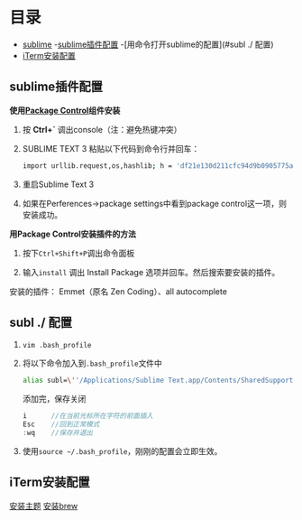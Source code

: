 # 目录
- [sublime](#sublime插件配置)
	-[sublime插件配置](#sublime插件配置)
	-[用命令打开sublime的配置](#subl ./ 配置)
- [iTerm安装配置](#iterm安装配置)

## sublime插件配置

**使用[Package Control](https://packagecontrol.io/installation)组件安装**

1. 按 **Ctrl+`** 调出console（注：避免热键冲突）

2. SUBLIME TEXT 3 粘贴以下代码到命令行并回车：
	```bash
	import urllib.request,os,hashlib; h = 'df21e130d211cfc94d9b0905775a7c0f' + '1e3d39e33b79698005270310898eea76'; pf = 'Package Control.sublime-package'; ipp = sublime.installed_packages_path(); urllib.request.install_opener( urllib.request.build_opener( urllib.request.ProxyHandler()) ); by = urllib.request.urlopen( 'http://packagecontrol.io/' + pf.replace(' ', '%20')).read(); dh = hashlib.sha256(by).hexdigest(); print('Error validating download (got %s instead of %s), please try manual install' % (dh, h)) if dh != h else open(os.path.join( ipp, pf), 'wb' ).write(by)
	```

3. 重启Sublime Text 3

4. 如果在Perferences->package settings中看到package control这一项，则安装成功。

**用Package Control安装插件的方法**

1. 按下`Ctrl+Shift+P`调出命令面板

2. 输入`install` 调出 Install Package 选项并回车。然后搜索要安装的插件。

安装的插件： Emmet（原名 Zen Coding）、all autocomplete

## subl ./ 配置
1. `vim .bash_profile`
2. 将以下命令加入到`.bash_profile`文件中
	```bash
	alias subl=\''/Applications/Sublime Text.app/Contents/SharedSupport/bin/subl'\'
	```
	
	添加完，保存关闭

	```javascript
	i      //在当前光标所在字符的前面插入
	Esc    //回到正常模式
	:wq    //保存并退出
	```
3. 使用`source ~/.bash_profile`，刚刚的配置会立即生效。

## iTerm安装配置

[安装主题](https://mp.weixin.qq.com/s?__biz=MzAwNzgxMjYzMA==&mid=401433562&idx=1&sn=1ca074b0629463f37a777a2b96aa98af&mpshare=1&scene=1&srcid=0222RY0edS1nmNZx6mhPYnrM&key=5c38b4f950326d7e0b9e6cffac84af8b2ef652db3e65521618f5c1575d32f39a4d2371f62c17393781e004a81ad482d1b2c2e13a0f4c11e80f0b3da9717d6f0801589b3ab3897779ec21309fef7e69c5&ascene=0&uin=MTQ5Mzc4&devicetype=iMac+MacBookPro10%2C1+OSX+OSX+10.12.3+build(16D32)&version=12020002&nettype=WIFI&fontScale=100&pass_ticket=19vyr44Wj8V%2F4eDfMX4pVbeSNA%2BgaL0uvlh2GEa9Hzg%3D)
[安装brew](https://brew.sh/)